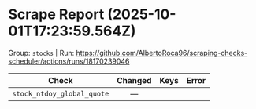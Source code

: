 # Scrape Report (2025-10-01T17:23:59.564Z)

Group: `stocks`  |  Run: https://github.com/AlbertoRoca96/scraping-checks-scheduler/actions/runs/18170239046

| Check | Changed | Keys | Error |
|---|:---:|:--|:--|
| `stock_ntdoy_global_quote` | — |  |  |

